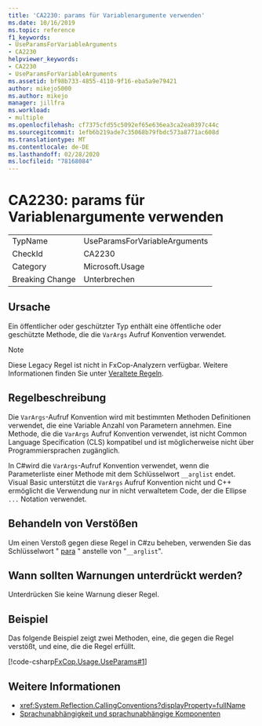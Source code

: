 ```yaml
---
title: 'CA2230: params für Variablenargumente verwenden'
ms.date: 10/16/2019
ms.topic: reference
f1_keywords:
- UseParamsForVariableArguments
- CA2230
helpviewer_keywords:
- CA2230
- UseParamsForVariableArguments
ms.assetid: bf98b733-4855-4110-9f16-eba5a9e79421
author: mikejo5000
ms.author: mikejo
manager: jillfra
ms.workload:
- multiple
ms.openlocfilehash: cf7375cfd55c5092ef65e636ea3ca2ea0397c44c
ms.sourcegitcommit: 1efb6b219ade7c35068b79fbdc573a8771ac608d
ms.translationtype: MT
ms.contentlocale: de-DE
ms.lasthandoff: 02/28/2020
ms.locfileid: "78168084"
---
```

# <a name="ca2230-use-params-for-variable-arguments"></a>CA2230: params für Variablenargumente verwenden

|||
|-|-|
|TypName|UseParamsForVariableArguments|
|CheckId|CA2230|
|Category|Microsoft.Usage|
|Breaking Change|Unterbrechen|

## <a name="cause"></a>Ursache
Ein öffentlicher oder geschützter Typ enthält eine öffentliche oder geschützte Methode, die die `VarArgs` Aufruf Konvention verwendet.

> [!NOTE]
> Diese Legacy Regel ist nicht in FxCop-Analyzern verfügbar. Weitere Informationen finden Sie unter [Veraltete Regeln](fxcop-rule-port-status.md#deprecated-rules).

## <a name="rule-description"></a>Regelbeschreibung
Die `VarArgs`-Aufruf Konvention wird mit bestimmten Methoden Definitionen verwendet, die eine Variable Anzahl von Parametern annehmen. Eine Methode, die die `VarArgs` Aufruf Konvention verwendet, ist nicht Common Language Specification (CLS) kompatibel und ist möglicherweise nicht über Programmiersprachen zugänglich.

In C#wird die `VarArgs`-Aufruf Konvention verwendet, wenn die Parameterliste einer Methode mit dem Schlüsselwort `__arglist` endet. Visual Basic unterstützt die `VarArgs` Aufruf Konvention nicht und C++ ermöglicht die Verwendung nur in nicht verwaltetem Code, der die Ellipse `...` Notation verwendet.

## <a name="how-to-fix-violations"></a>Behandeln von Verstößen
Um einen Verstoß gegen diese Regel in C#zu beheben, verwenden Sie das Schlüsselwort " [para](/dotnet/csharp/language-reference/keywords/params) " anstelle von "`__arglist`".

## <a name="when-to-suppress-warnings"></a>Wann sollten Warnungen unterdrückt werden?
Unterdrücken Sie keine Warnung dieser Regel.

## <a name="example"></a>Beispiel
Das folgende Beispiel zeigt zwei Methoden, eine, die gegen die Regel verstößt, und eine, die die Regel erfüllt.

[!code-csharp[FxCop.Usage.UseParams#1](../code-quality/codesnippet/CSharp/ca2230-use-params-for-variable-arguments_1.cs)]

## <a name="see-also"></a>Weitere Informationen

- <xref:System.Reflection.CallingConventions?displayProperty=fullName>
- [Sprachunabhängigkeit und sprachunabhängige Komponenten](/dotnet/standard/language-independence-and-language-independent-components)
